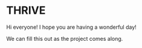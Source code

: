 # THRIVE

Hi everyone! I hope you are having a wonderful day! 

We can fill this out as the project comes along. 

